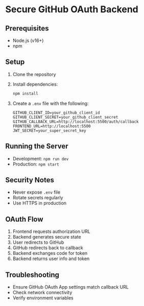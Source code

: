 # Secure GitHub OAuth Backend

## Prerequisites
- Node.js (v16+)
- npm

## Setup
1. Clone the repository
2. Install dependencies:
   ```bash
   npm install
   ```

3. Create a `.env` file with the following:
   ```
   GITHUB_CLIENT_ID=your_github_client_id
   GITHUB_CLIENT_SECRET=your_github_client_secret
   GITHUB_CALLBACK_URL=http://localhost:5500/auth/callback
   FRONTEND_URL=http://localhost:5500
   JWT_SECRET=your_super_secret_key
   ```

## Running the Server
- Development: `npm run dev`
- Production: `npm start`

## Security Notes
- Never expose `.env` file
- Rotate secrets regularly
- Use HTTPS in production

## OAuth Flow
1. Frontend requests authorization URL
2. Backend generates secure state
3. User redirects to GitHub
4. GitHub redirects back to callback
5. Backend exchanges code for token
6. Backend returns user info and token

## Troubleshooting
- Ensure GitHub OAuth App settings match callback URL
- Check network connectivity
- Verify environment variables
